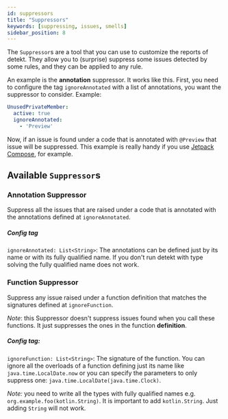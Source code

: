 ```yaml
---
id: suppressors
title: "Suppressors"
keywords: [suppressing, issues, smells]
sidebar_position: 8
---
```


The `Suppressor`s are a tool that you can use to customize the reports of detekt. They allow you to (surprise) suppress some issues detected by some rules, and they can be applied to any rule.

An example is the **annotation** suppressor. It works like this. First, you need to configure the tag `ignoreAnnotated` with a list of annotations, you want the suppressor to consider. Example:

```yaml
UnusedPrivateMember:
  active: true
  ignoreAnnotated:
    - 'Preview'
```

Now, if an issue is found under a code that is annotated with `@Preview` that issue will be suppressed. This example is really handy if you use [Jetpack Compose](compose.md), for example.

## Available `Suppressor`s

### Annotation Suppressor

Suppress all the issues that are raised under a code that is annotated with the annotations defined at `ignoreAnnotated`.

##### Config tag

`ignoreAnnotated: List<String>`: The annotations can be defined just by its name or with its fully qualified name. If you don't run detekt with type solving the fully qualified name does not work.

### Function Suppressor

Suppress any issue raised under a function definition that matches the signatures defined at `ignoreFunction`.

*Note*: this Suppressor doesn't suppress issues found when you call these functions. It just suppresses the ones in the function **definition**.

##### Config tag:

`ignoreFunction: List<String>`: The signature of the function. You can ignore all the overloads of a function defining just its name like `java.time.LocalDate.now` or you can specify the parameters to only suppress one: `java.time.LocalDate(java.time.Clock)`.

*Note:* you need to write all the types with fully qualified names e.g. `org.example.foo(kotlin.String)`. It is important to add `kotlin.String`. Just adding `String` will not work.
